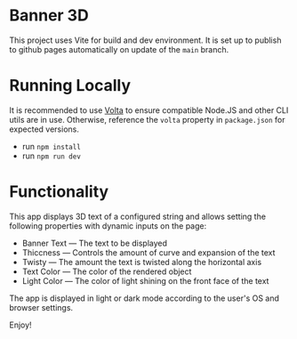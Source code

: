 # Banner 3D

This project uses Vite for build and dev environment. It is set up to publish to github pages automatically on update of the `main` branch.

# Running Locally

It is recommended to use [Volta](https://volta.sh/) to ensure compatible Node.JS and other CLI utils are in use. Otherwise, reference the `volta` property in `package.json` for expected versions.

* run `npm install`
* run `npm run dev`

# Functionality

This app displays 3D text of a configured string and allows setting the following properties with dynamic inputs on the page:

* Banner Text — The text to be displayed
* Thiccness — Controls the amount of curve and expansion of the text
* Twisty — The amount the text is twisted along the horizontal axis
* Text Color — The color of the rendered object
* Light Color — The color of light shining on the front face of the text

The app is displayed in light or dark mode according to the user's OS and browser settings.

Enjoy!
